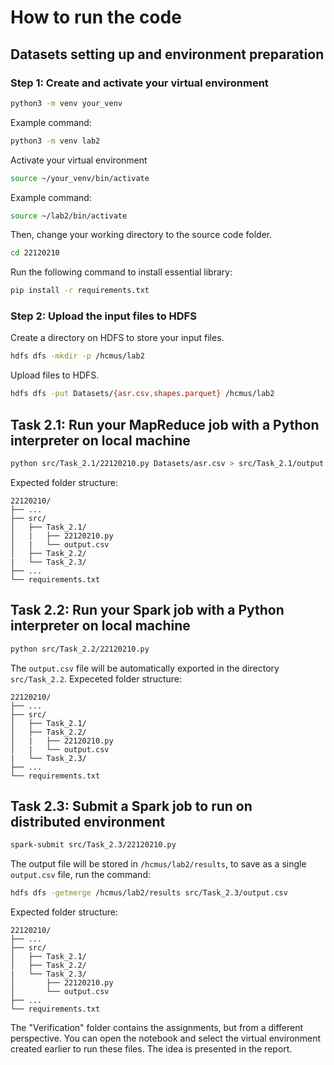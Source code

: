 # How to run the code

## Datasets setting up and environment preparation
### Step 1: Create and activate your virtual environment
```bash
python3 -m venv your_venv
```
Example command:
```bash
python3 -m venv lab2
```
Activate your virtual environment
```bash
source ~/your_venv/bin/activate
```
Example command:
```bash
source ~/lab2/bin/activate
```
Then, change your working directory to the source code folder.
```bash
cd 22120210
```
Run the following command to install essential library:
```bash
pip install -r requirements.txt
```
### Step 2: Upload the input files to HDFS
Create a directory on HDFS to store your input files.
```bash
hdfs dfs -mkdir -p /hcmus/lab2
```
Upload files to HDFS.
```bash
hdfs dfs -put Datasets/{asr.csv,shapes.parquet} /hcmus/lab2
```
## Task 2.1: Run your MapReduce job with a Python interpreter on local machine
```bash
python src/Task_2.1/22120210.py Datasets/asr.csv > src/Task_2.1/output.csv
```
Expected folder structure:
```
22120210/
├── ...
├── src/
│   ├── Task_2.1/
│   |   ├── 22120210.py
│   |   └── output.csv
│   ├── Task_2.2/
|   └── Task_2.3/
├── ...
└── requirements.txt
```

## Task 2.2: Run your Spark job with a Python interpreter on local machine
```bash
python src/Task_2.2/22120210.py
```
The `output.csv` file will be automatically exported in the directory `src/Task_2.2`. Expeceted folder structure:
```
22120210/
├── ...
├── src/
│   ├── Task_2.1/
│   ├── Task_2.2/
│   |   ├── 22120210.py
│   |   └── output.csv
|   └── Task_2.3/
├── ...
└── requirements.txt
```
## Task 2.3: Submit a Spark job to run on distributed environment
```bash
spark-submit src/Task_2.3/22120210.py
```
The output file will be stored in `/hcmus/lab2/results`, to save
as a single `output.csv` file, run the command:
```bash
hdfs dfs -getmerge /hcmus/lab2/results src/Task_2.3/output.csv
```
Expected folder structure:
```
22120210/
├── ...
├── src/
│   ├── Task_2.1/
│   ├── Task_2.2/
|   └── Task_2.3/
│       ├── 22120210.py
│       └── output.csv
├── ...
└── requirements.txt
```
The "Verification" folder contains the assignments, but from a different perspective. You can open the notebook and select the virtual environment created earlier to run these files. The idea is presented in the report.
